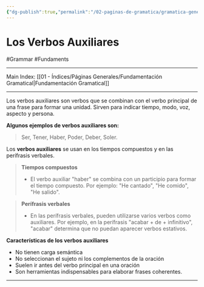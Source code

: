 ```yaml
---
{"dg-publish":true,"permalink":"/02-paginas-de-gramatica/gramatica-general/los-verbos-auxiliares/"}
---
```


# Los Verbos Auxiliares
#Grammar #Fundaments 
___
Main Index: [[01 - Índices/Páginas Generales/Fundamentación Gramatical\|Fundamentación Gramatical]]
___
Los verbos auxiliares son verbos que se combinan con el verbo principal de una frase para formar una unidad. Sirven para indicar tiempo, modo, voz, aspecto y persona.

**Algunos ejemplos de verbos auxiliares son:**
>Ser, Tener, Haber, Poder, Deber, Soler.

Los **verbos auxiliares** se usan en los tiempos compuestos y en las perífrasis verbales.

>**Tiempos compuestos**
>- El verbo auxiliar "haber" se combina con un participio para formar el tiempo compuesto. Por ejemplo: "He cantado", "He comido", "He salido".

>**Perífrasis verbales**
>- En las perífrasis verbales, pueden utilizarse varios verbos como auxiliares. Por ejemplo, en la perífrasis "acabar + de + infinitivo", "acabar" determina que no puedan aparecer verbos estativos.

**Características de los verbos auxiliares**
- No tienen carga semántica
- No seleccionan el sujeto ni los complementos de la oración
- Suelen ir antes del verbo principal en una oración
- Son herramientas indispensables para elaborar frases coherentes.

___
